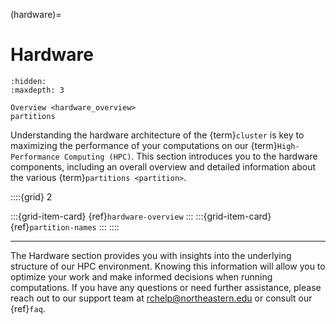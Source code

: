 (hardware)=
# Hardware

```{toctree}
:hidden:
:maxdepth: 3

Overview <hardware_overview>
partitions
```
Understanding the hardware architecture of the {term}`cluster` is key to maximizing the performance of your computations on our {term}`High-Performance Computing (HPC)`. This section introduces you to the hardware components, including an overall overview and detailed information about the various {term}`partitions <partition>`.

::::{grid} 2

:::{grid-item-card} {ref}`hardware-overview`
:::
:::{grid-item-card} {ref}`partition-names`
:::
::::

---
The Hardware section provides you with insights into the underlying structure of our HPC environment. Knowing this information will allow you to optimize your work and make informed decisions when running computations. If you have any questions or need further assistance, please reach out to our support team at <rchelp@northeastern.edu> or consult our {ref}`faq`.
